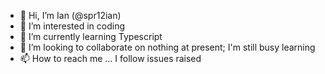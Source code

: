 - 👋 Hi, I’m Ian (@spr12ian)
- 👀 I’m interested in coding
- 🌱 I’m currently learning Typescript
- 💞️ I’m looking to collaborate on nothing at present; I'm still busy learning
- 📫 How to reach me ... I follow issues raised

<!---
spr12ian/spr12ian is a ✨ special ✨ repository because its `README.md` (this file) appears on your GitHub profile.
You can click the Preview link to take a look at your changes.
--->
